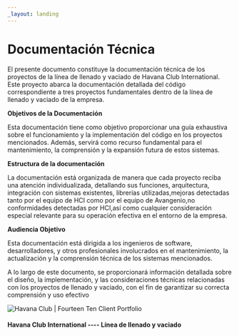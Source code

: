 ```yaml
---
_layout: landing
---
```


# Documentación Técnica

El presente documento constituye la documentación técnica de los proyectos de la línea de llenado y vaciado de Havana Club International. Este proyecto abarca la documentación detallada del código correspondiente a tres proyectos fundamentales dentro de la línea de llenado y vaciado de la empresa.

**Objetivos de la Documentación**

Esta documentación tiene como objetivo proporcionar una guía exhaustiva sobre el funcionamiento y la implementación del código en los proyectos mencionados. Además, servirá como recurso fundamental para el mantenimiento, la comprensión y la expansión futura de estos sistemas.

**Estructura de la documentación**

La documentación está organizada de manera que cada proyecto reciba una atención individualizada, detallando sus funciones, arquitectura, integración con sistemas existentes, librerías utilizadas,mejoras detectadas tanto por el equipo de HCI como por el equipo de Avangenio,no conformidades detectadas por  HCI,así como cualquier consideración especial relevante para su operación efectiva en el entorno de la empresa.

**Audiencia Objetivo**

Esta documentación está dirigida a los ingenieros de software, desarrolladores, y otros profesionales involucrados en el mantenimiento, la actualización y la comprensión técnica de los sistemas mencionados.

A lo largo de este documento, se proporcionará información detallada sobre el diseño, la implementación, y las consideraciones técnicas relacionadas con los proyectos de llenado y vaciado, con el fin de garantizar su correcta comprensión y uso efectivo

![Havana Club | Fourteen Ten Client Portfolio](https://i0.wp.com/fourteenten.com/wp-content/uploads/2012/08/havana-club-client-logo.png?fit=746%2C562&ssl=1)

#### Havana Club International ----  Línea de llenado y vaciado

